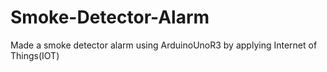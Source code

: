 # Smoke-Detector-Alarm
Made a smoke detector alarm using ArduinoUnoR3 by applying Internet of Things(IOT)

